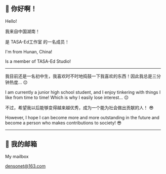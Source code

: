 ## 👋 你好啊！
Hello!

我来自中国湖南！

是 TASA-Ed工作室 的一名成员！

I'm from Hunan, China!

Is a member of TASA-Ed Studio!

---

我目前还是一名初中生，我喜欢时不时地捣鼓一下我喜欢的东西！因此我总是三分钟热度… 😔

I am currently a junior high school student,
and I enjoy tinkering with things I like from time to time! Which is why I easily lose interest... 😔

不过，希望我以后能够变得越来越优秀，成为一个能为社会做出贡献的人！ 😎

However, I hope I can become more and more outstanding in the future and become a person who makes contributions to society! 😎

---

## 📧 我的邮箱
My mailbox

densonet@163.com
